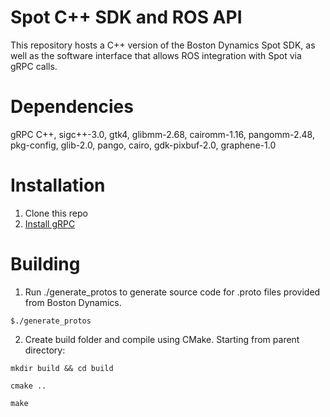 # Spot C++ SDK and ROS API
This repository hosts a C++ version of the Boston Dynamics Spot SDK, as well as the software interface that allows ROS integration with Spot via gRPC calls.

# Dependencies
gRPC C++, 
sigc++-3.0, 
gtk4, 
glibmm-2.68, 
cairomm-1.16, 
pangomm-2.48, 
pkg-config, 
glib-2.0, 
pango, 
cairo, 
gdk-pixbuf-2.0, 
graphene-1.0

# Installation
1. Clone this repo
2. <a href="https://grpc.io/docs/languages/cpp/quickstart/">Install gRPC</a>

# Building
1. Run ./generate_protos to generate source code for .proto files provided from Boston Dynamics.

```
$./generate_protos
```

2. Create build folder and compile using CMake.
Starting from parent directory:

```
mkdir build && cd build
```
```
cmake ..
```
```
make
```
